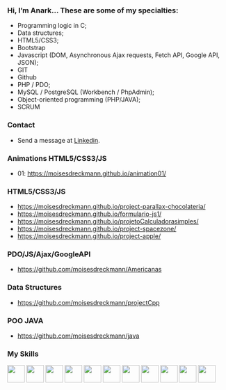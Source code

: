 ### Hi, I’m Anark... These are some of my specialties:

* Programming logic in C;
* Data structures;
* HTML5/CSS3;
* Bootstrap
* Javascript (DOM, Asynchronous Ajax requests, Fetch API, Google API, JSON);
* GIT
* Github
* PHP / PDO;
* MySQL / PostgreSQL (Workbench / PhpAdmin);
* Object-oriented programming (PHP/JAVA);
* SCRUM

### Contact

* Send a message at <a href="https://www.linkedin.com/in/moisés-dreckmann-245756219/" target="_blank">Linkedin</a>.

### Animations HTML5/CSS3/JS
* 01: https://moisesdreckmann.github.io/animation01/

### HTML5/CSS3/JS

* https://moisesdreckmann.github.io/project-parallax-chocolateria/
* https://moisesdreckmann.github.io/formulario-js1/
* https://moisesdreckmann.github.io/projetoCalculadorasimples/
* https://moisesdreckmann.github.io/project-spacezone/
* https://moisesdreckmann.github.io/project-apple/

### PDO/JS/Ajax/GoogleAPI

* https://github.com/moisesdreckmann/Americanas

### Data Structures

* https://github.com/moisesdreckmann/projectCpp

### POO JAVA 

* https://github.com/moisesdreckmann/java

### My Skills

<div>

<img src="https://cdn.jsdelivr.net/gh/devicons/devicon/icons/c/c-original.svg" width="40px" height="40px"/>
<img src="https://cdn.jsdelivr.net/gh/devicons/devicon/icons/photoshop/photoshop-plain.svg" width="40px" height="40px"/>
<img src="https://cdn.jsdelivr.net/gh/devicons/devicon/icons/css3/css3-original-wordmark.svg" width="40px" height="40px"/>
<img src="https://cdn.jsdelivr.net/gh/devicons/devicon/icons/html5/html5-original-wordmark.svg" width="40px" height="40px"/>
<img src="https://cdn.jsdelivr.net/gh/devicons/devicon/icons/git/git-original.svg" width="40px" height="40px"/>
<img src="https://cdn.jsdelivr.net/gh/devicons/devicon/icons/github/github-original.svg" width="40px" height="40px"/>
<img src="https://cdn.jsdelivr.net/gh/devicons/devicon/icons/javascript/javascript-original.svg" width="40px" height="40px"/>
<img src="https://cdn.jsdelivr.net/gh/devicons/devicon/icons/php/php-original.svg" width="40px" height="40px"/>
<img src="https://cdn.jsdelivr.net/gh/devicons/devicon/icons/mysql/mysql-original.svg" width="40px" height="40px"/>
<img src="https://cdn.jsdelivr.net/gh/devicons/devicon/icons/postgresql/postgresql-original.svg" width="40px" height="40px"/>
<img src="https://cdn.jsdelivr.net/gh/devicons/devicon/icons/java/java-original-wordmark.svg" width="40px" height="40px" />
          


</div>
